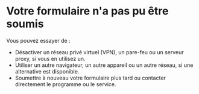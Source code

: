 # Votre formulaire n'a pas pu être soumis

Vous pouvez essayer de :
- Désactiver un réseau privé virtuel (VPN), un pare-feu ou un serveur proxy, si vous en utilisez un.
- Utiliser un autre navigateur, un autre appareil ou un autre réseau, si une alternative est disponible.
- Soumettre à nouveau votre formulaire plus tard ou contacter directement le programme ou le service.

